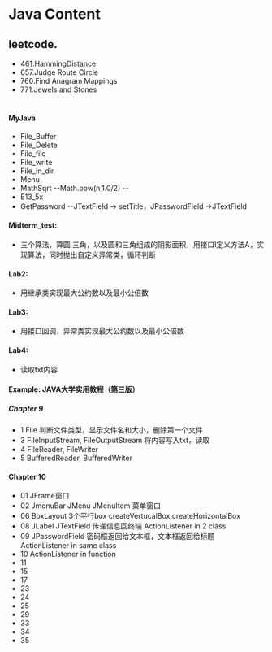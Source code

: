 # Java Content

## leetcode. 
* 461.HammingDistance
* 657.Judge Route Circle
* 760.Find Anagram Mappings
* 771.Jewels and Stones
#
#### MyJava
* File_Buffer 
* File_Delete  
* File_file
* File_write
* File_in_dir  
* Menu
* MathSqrt   --Math.pow(n,1.0/2) -- 
* E13_5x
* GetPassword  --JTextField -> setTitle，JPasswordField ->JTextField


#### Midterm_test:  
 *  三个算法，算圆 三角，以及圆和三角组成的阴影面积，用接口I定义方法A，实现算法，同时抛出自定义异常类，循环判断

#### Lab2: 
 * 用继承类实现最大公约数以及最小公倍数

#### Lab3: 
 * 用接口回调，异常类实现最大公约数以及最小公倍数  

#### Lab4:
 * 读取txt内容   

#### Example: JAVA大学实用教程（第三版） 
#####  Chapter 9
  * 1  File 判断文件类型，显示文件名和大小，删除第一个文件
  * 3  FileInputStream, FileOutputStream  将内容写入txt，读取
  * 4  FileReader, FileWriter 
  * 5  BufferedReader, BufferedWriter  
    

####
#### Chapter 10
  * 01  JFrame窗口
  * 02  JmenuBar JMenu JMenuItem 菜单窗口
  * 06  BoxLayout 3个平行box createVertucalBox,createHorizontalBox
  * 08  JLabel JTextField 传递信息回终端 ActionListener in 2 class
  * 09  JPasswordField 密码框返回给文本框，文本框返回给标题 ActionListener in same class
  * 10  ActionListener in function
  * 11
  * 15
  * 17 
  * 23
  * 24
  * 25
  * 29
  * 33
  * 34
  * 35

